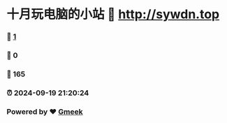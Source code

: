# 十月玩电脑的小站 :link: http://sywdn.top 
### :page_facing_up: [1](http://sywdn.top/tag.html) 
### :speech_balloon: 0 
### :hibiscus: 165 
### :alarm_clock: 2024-09-19 21:20:24 
### Powered by :heart: [Gmeek](https://github.com/Meekdai/Gmeek)
